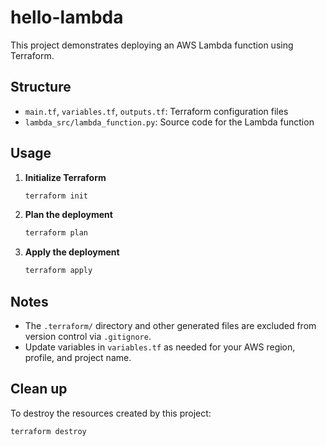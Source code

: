 # hello-lambda

This project demonstrates deploying an AWS Lambda function using Terraform.

## Structure

- `main.tf`, `variables.tf`, `outputs.tf`: Terraform configuration files
- `lambda_src/lambda_function.py`: Source code for the Lambda function

## Usage

1. **Initialize Terraform**
   ```sh
   terraform init
   ```
2. **Plan the deployment**
   ```sh
   terraform plan
   ```
3. **Apply the deployment**
   ```sh
   terraform apply
   ```

## Notes
- The `.terraform/` directory and other generated files are excluded from version control via `.gitignore`.
- Update variables in `variables.tf` as needed for your AWS region, profile, and project name.

## Clean up
To destroy the resources created by this project:
```sh
terraform destroy
```
